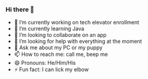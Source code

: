 ### Hi there 👋

<!--
**kneelio/kneelio** is a ✨ _special_ ✨ repository because its `README.md` (this file) appears on your GitHub profile.

Here are some ideas to get you started:
-->

- 🔭 I’m currently working on tech elevator enrollment
- 🌱 I’m currently learning Java
- 👯 I’m looking to collaborate on an app
- 🤔 I’m looking for help with everything at the moment
- 💬 Ask me about my PC or my puppy
- 📫 How to reach me: call me, beep me
- 😄 Pronouns: He/Him/His
- ⚡ Fun fact: I can lick my elbow

